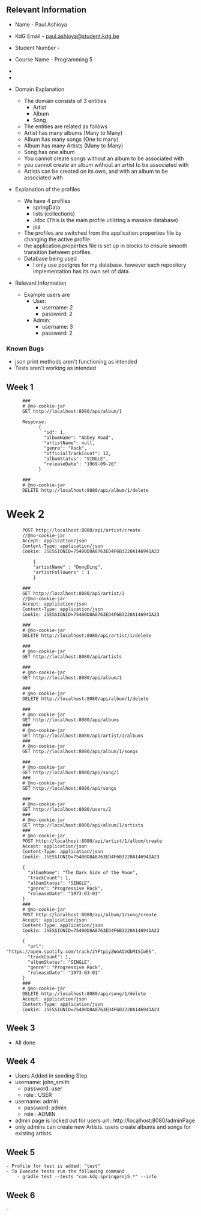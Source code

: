 
## Relevant Information
- Name - Paul Ashioya
- KdG Email - paul.ashioya@student.kdg.be
- Student Number - 
- Course Name - Programming 5
- 
- 

- Domain Explanation
    - The domain consists of 3 entities 
      - Artist
      - Album
      - Song
    - The entities are related as follows
    - Artist has many albums (Many to Many)
    - Album has many songs (One to many)
    - Album has many Artists (Many to Many)
    - Song has one album
    - You cannot create songs without an album to be associated with
    - you cannot create an album without an artist to be associated with
    - Artists can be created on its own, and with an album to be associated with
- Explanation of the profiles
  - We have 4 profiles
    - springData
    - lists (collections)
    - Jdbc  (This is the main profile utilizing a massive database)
    - jpa
  - The profiles are switched from the application.properties file by changing the active profile
  - the application.properties file is set up in blocks to ensure smooth transition between profiles.
  - Database being used
    - I only use postgres for my database. however each repository implementation has its own set of data.

- Relevant Information
  - Example users are
    - User: 
      - username: 2 
      - password: 2
    - Admin:
      - username: 3
      - password: 2


### Known Bugs
- json print methods aren't functioning as intended
- Tests aren't working as intended

## Week 1
```HttpRequests
      ###
      # @no-cookie-jar
      GET http://localhost:8080/api/album/1
      
      Response:
            {
              "id": 1,
              "albumName": "Abbey Road",
              "artistName": null,
              "genre": "Rock",
              "officialTrackCount": 12,
              "albumStatus": "SINGLE",
              "releaseDate": "1969-09-26"
            }
      
      ###
      # @no-cookie-jar
      DELETE http://localhost:8080/api/album/1/delete
```
# Week 2
```HttpRequests
      POST http://localhost:8080/api/artist/create
      //@no-cookie-jar
      Accept: application/json
      Content-Type: application/json
      Cookie: JSESSIONID=75400D8A8763ED4F6B3220A14694DA23
      
          {
          "artistName" : "DongDing",
          "artistFollowers" : 1
          }
      
      ###
      GET http://localhost:8080/api/artist/1
      //@no-cookie-jar
      Accept: application/json
      Content-Type: application/json
      Cookie: JSESSIONID=75400D8A8763ED4F6B3220A14694DA23
      
      ###
      # @no-cookie-jar
      DELETE http://localhost:8080/api/artist/1/delete
      
      ###
      # @no-cookie-jar
      GET http://localhost:8080/api/artists
      
      ###
      # @no-cookie-jar
      GET http://localhost:8080/api/album/1
      
      ###
      # @no-cookie-jar
      DELETE http://localhost:8080/api/album/1/delete
      
      ###
      # @no-cookie-jar
      GET http://localhost:8080/api/albums
      ###
      # @no-cookie-jar
      GET http://localhost:8080/api/artist/1/albums
      ###
      # @no-cookie-jar
      GET http://localhost:8080/api/album/1/songs
      
      ###
      # @no-cookie-jar
      GET http://localhost:8080/api/song/1
      ###
      # @no-cookie-jar
      GET http://localhost:8080/api/songs
      
      ###
      # @no-cookie-jar
      GET http://localhost:8080/users/2
      ###
      # @no-cookie-jar
      GET http://localhost:8080/api/album/1/artists
      ###
      # @no-cookie-jar
      POST http://localhost:8080/api/artist/1/album/create
      Accept: application/json
      Content-Type: application/json
      Cookie: JSESSIONID=75400D8A8763ED4F6B3220A14694DA23
      
      {
        "albumName": "The Dark Side of the Moon",
        "trackCount": 1,
        "albumStatus": "SINGLE",
        "genre": "Progressive Rock",
        "releaseDate": "1973-03-01"
      }
      ###
      # @no-cookie-jar
      POST http://localhost:8080/api/album/1/song/create
      Accept: application/json
      Content-Type: application/json
      Cookie: JSESSIONID=75400D8A8763ED4F6B3220A14694DA23
      
      {
        "url": "https://open.spotify.com/track/2YFtpiy2WoAQVQbM1SIwES",
        "trackCount": 1,
        "albumStatus": "SINGLE",
        "genre": "Progressive Rock",
        "releaseDate": "1973-03-01"
      }
      ###
      # @no-cookie-jar
      DELETE http://localhost:8080/api/song/1/delete
      Accept: application/json
      Content-Type: application/json
      Cookie: JSESSIONID=75400D8A8763ED4F6B3220A14694DA23
```
## Week 3
  - All done
## Week 4
  -  Users Added in seeding Step
  - username: john_smith 
    - password: user 
    - role : USER
  - username: admin 
    - password: admin  
    - role : ADMIN
  - admin page is locked out for users url : http://localhost:8080/adminPage
  - only admins can create new Artists. users create albums and songs for existing artists
##  Week 5
    - Profile for test is added: "test"
    - To Execute tests run the following command
        - gradle test --tests "com.kdg.springproj5.*" --info
##  Week 6
    -